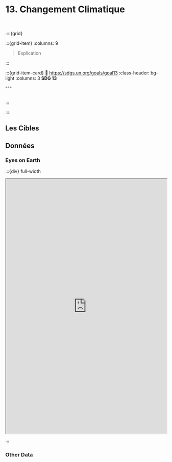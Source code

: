# 13. Changement Climatique

<br>

::::{grid}

:::{grid-item}
:columns: 9

> Explication


:::

:::{grid-item-card}
:link: https://sdgs.un.org/goals/goal13
:class-header: bg-light
:columns: 3
**SDG 13**

^^^

```{image} ../../_static/Images/F-SDG-Icons-2019-WEB/F-WEB-Goal-13.png

```

:::

::::

## Les Cibles


## Données

### Eyes on Earth

:::{div} full-width

<iframe width="100%" height="800px" src="https://climate.nasa.gov/earth-now/#/vital-signs/carbon-monoxide/airs-infrared-18000ft-3day">
</iframe>


:::


### Other Data